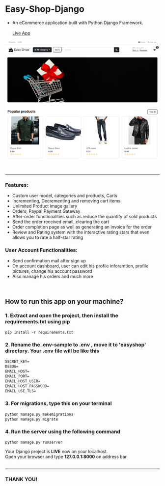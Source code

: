 # Easy-Shop-Django

* An eCommerce application built with Python Django Framework. <br> <br>
[Live App](https://pr1.pythonanywhere.com/)

![screenshot](https://github.com/Afjol-77/Easy-Shop-Django/blob/main/media/photos/screenshot.png?raw=true)

<br>

---

### Features: 
* Custom user model, categories and products, Carts
* Incrementing, Decrementing and removing cart items
* Unlimited Product image gallery
* Orders, Paypal Payment Gateway 
* After-order functionalities such as reduce the quantify of sold products
* Send the order received email, clearing the cart 
* Order completion page as well as generating an invoice for the order
* Review and Rating system with the interactive rating stars that even allows you to rate a half-star rating
### User Account Functionalities:
* Send confirmation mail after sign up
* On account dashboard, user can edit his profile inforamtion, profile pictures, change his account password
* Also manage his orders and much more <br>

<br>

## How to run this app on your machine? <br>
### 1. Extract and open the project, then install the requirements.txt using pip
```
pip install -r requirements.txt
```
### 2. Rename the .env-sample to .env , move it to 'easyshop' directory. Your .env file will be like this
```
SECRET_KEY=
DEBUG=
EMAIL_HOST=
EMAIL_PORT=
EMAIL_HOST_USER=
EMAIL_HOST_PASSWORD=
EMAIL_USE_TLS=
```

### 3. For migrations, type this on your terminal
```
python manage.py makemigrations
python manage.py migrate
```

### 4. Run the server using the following command
```
python manage.py runserver
```

Your Django project is **LIVE** now on your localhost. <br>
Open your browser and type **127.0.0.1:8000** on address bar.<br>
<br>
___
### THANK YOU!
